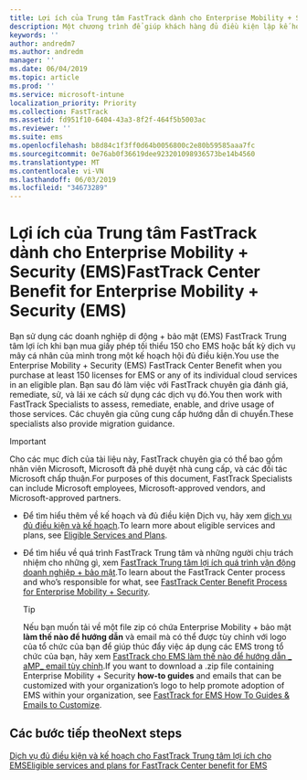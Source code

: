 ```yaml
---
title: Lợi ích của Trung tâm FastTrack dành cho Enterprise Mobility + Security (EMS)
description: Một chương trình để giúp khách hàng đủ điều kiện lập kế hoạch và triển khai các dành và Azure Active Directory Premium
keywords: ''
author: andredm7
ms.author: andredm
manager: ''
ms.date: 06/04/2019
ms.topic: article
ms.prod: ''
ms.service: microsoft-intune
localization_priority: Priority
ms.collection: FastTrack
ms.assetid: fd951f10-6404-43a3-8f2f-464f5b5003ac
ms.reviewer: ''
ms.suite: ems
ms.openlocfilehash: b8d84c1f3ff0d64b0056800c2e80b59585aaa7fc
ms.sourcegitcommit: 0e76ab0f36619dee923201098936573be14b4560
ms.translationtype: MT
ms.contentlocale: vi-VN
ms.lasthandoff: 06/03/2019
ms.locfileid: "34673289"
---
```

# <a name="fasttrack-center-benefit-for-enterprise-mobility--security-ems"></a><span data-ttu-id="bb223-103">Lợi ích của Trung tâm FastTrack dành cho Enterprise Mobility + Security (EMS)</span><span class="sxs-lookup"><span data-stu-id="bb223-103">FastTrack Center Benefit for Enterprise Mobility + Security (EMS)</span></span>

<span data-ttu-id="bb223-104">Bạn sử dụng các doanh nghiệp di động + bảo mật (EMS) FastTrack Trung tâm lợi ích khi bạn mua giấy phép tối thiểu 150 cho EMS hoặc bất kỳ dịch vụ mây cá nhân của mình trong một kế hoạch hội đủ điều kiện.</span><span class="sxs-lookup"><span data-stu-id="bb223-104">You use the Enterprise Mobility + Security (EMS) FastTrack Center Benefit when you purchase at least 150 licenses for EMS or any of its individual cloud services in an eligible plan.</span></span> <span data-ttu-id="bb223-105">Bạn sau đó làm việc với FastTrack chuyên gia đánh giá, remediate, sử, và lái xe cách sử dụng các dịch vụ đó.</span><span class="sxs-lookup"><span data-stu-id="bb223-105">You then work with FastTrack Specialists to assess, remediate, enable, and drive usage of those services.</span></span> <span data-ttu-id="bb223-106">Các chuyên gia cũng cung cấp hướng dẫn di chuyển.</span><span class="sxs-lookup"><span data-stu-id="bb223-106">These specialists also provide migration guidance.</span></span>

> [!IMPORTANT]
> <span data-ttu-id="bb223-107">Cho các mục đích của tài liệu này, FastTrack chuyên gia có thể bao gồm nhân viên Microsoft, Microsoft đã phê duyệt nhà cung cấp, và các đối tác Microsoft chấp thuận.</span><span class="sxs-lookup"><span data-stu-id="bb223-107">For purposes of this document, FastTrack Specialists can include Microsoft employees, Microsoft-approved vendors, and Microsoft-approved partners.</span></span>

- <span data-ttu-id="bb223-108">Để tìm hiểu thêm về kế hoạch và đủ điều kiện Dịch vụ, hãy xem [dịch vụ đủ điều kiện và kế hoạch](M365-eligible-services-and-plans.md).</span><span class="sxs-lookup"><span data-stu-id="bb223-108">To learn more about eligible services and plans, see [Eligible Services and Plans](M365-eligible-services-and-plans.md).</span></span>

- <span data-ttu-id="bb223-109">Để tìm hiểu về quá trình FastTrack Trung tâm và những người chịu trách nhiệm cho những gì, xem [FastTrack Trung tâm lợi ích quá trình vận động doanh nghiệp + bảo mật](EMS-fasttrack-process.md).</span><span class="sxs-lookup"><span data-stu-id="bb223-109">To learn about the FastTrack Center process and who’s responsible for what, see [FastTrack Center Benefit Process for Enterprise Mobility + Security](EMS-fasttrack-process.md).</span></span>

    > [!TIP]
    > <span data-ttu-id="bb223-110">Nếu bạn muốn tải về một file zip có chứa Enterprise Mobility + bảo mật **làm thế nào để hướng dẫn** và email mà có thể được tùy chỉnh với logo của tổ chức của bạn để giúp thúc đẩy việc áp dụng các EMS trong tổ chức của bạn, hãy xem [FastTrack cho EMS làm thế nào để hướng dẫn _ aMP_ email tùy chỉnh](https://gallery.technet.microsoft.com/FastTrack-for-EMS-How-To-f170da4c).</span><span class="sxs-lookup"><span data-stu-id="bb223-110">If you want to download a .zip file containing Enterprise Mobility + Security **how-to guides** and emails that can be customized with your organization’s logo to help promote adoption of EMS within your organization, see [FastTrack for EMS How To Guides & Emails to Customize](https://gallery.technet.microsoft.com/FastTrack-for-EMS-How-To-f170da4c).</span></span>

## <a name="next-steps"></a><span data-ttu-id="bb223-111">Các bước tiếp theo</span><span class="sxs-lookup"><span data-stu-id="bb223-111">Next steps</span></span>

[<span data-ttu-id="bb223-112">Dịch vụ đủ điều kiện và kế hoạch cho FastTrack Trung tâm lợi ích cho EMS</span><span class="sxs-lookup"><span data-stu-id="bb223-112">Eligible services and plans for FastTrack Center benefit for EMS</span></span>](M365-eligible-services-and-plans.md)



